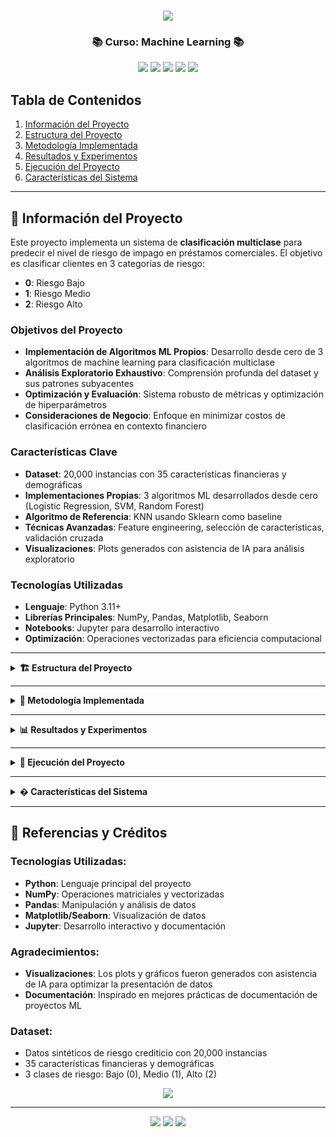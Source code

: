 <meta charset="UTF-8">
<!-- TÍTULO ANIMADO -->
<meta charset="UTF-8">
<h1 align="center">
    <img src="https://readme-typing-svg.herokuapp.com/?font=Righteous&size=35&center=true&vCenter=true&width=800&height=70&duration=4000&lines=Clasificación:+Predicción+de+Riesgo+Crediticio" />
</h1>

<h3 align="center">📚 Curso: Machine Learning 📚</h3>

<div align="center">
    <img src="https://img.shields.io/badge/Python-3776AB?style=for-the-badge&logo=python&logoColor=white" />
    <img src="https://img.shields.io/badge/Jupyter-F37626?style=for-the-badge&logo=jupyter&logoColor=white" />
    <img src="https://img.shields.io/badge/scikit--learn-F7931E?style=for-the-badge&logo=scikit-learn&logoColor=white" />
    <img src="https://img.shields.io/badge/NumPy-013243?style=for-the-badge&logo=numpy&logoColor=white" />
    <img src="https://img.shields.io/badge/Pandas-150458?style=for-the-badge&logo=pandas&logoColor=white" />
</div>

## Tabla de Contenidos
1. [Información del Proyecto](#informacion-del-proyecto)
2. [Estructura del Proyecto](#estructura-del-proyecto)
3. [Metodología Implementada](#metodologia-implementada)
4. [Resultados y Experimentos](#resultados-y-experimentos)
5. [Ejecución del Proyecto](#ejecucion-del-proyecto)
6. [Características del Sistema](#caracteristicas-del-sistema)

---

## 📝 Información del Proyecto
<a name="informacion-del-proyecto"></a>

Este proyecto implementa un sistema de **clasificación multiclase** para predecir el nivel de riesgo de impago en préstamos comerciales. El objetivo es clasificar clientes en 3 categorías de riesgo:
- **0**: Riesgo Bajo
- **1**: Riesgo Medio  
- **2**: Riesgo Alto

### Objetivos del Proyecto
- **Implementación de Algoritmos ML Propios**: Desarrollo desde cero de 3 algoritmos de machine learning para clasificación multiclase
- **Análisis Exploratorio Exhaustivo**: Comprensión profunda del dataset y sus patrones subyacentes
- **Optimización y Evaluación**: Sistema robusto de métricas y optimización de hiperparámetros
- **Consideraciones de Negocio**: Enfoque en minimizar costos de clasificación errónea en contexto financiero

### Características Clave
- **Dataset**: 20,000 instancias con 35 características financieras y demográficas
- **Implementaciones Propias**: 3 algoritmos ML desarrollados desde cero (Logistic Regression, SVM, Random Forest)
- **Algoritmo de Referencia**: KNN usando Sklearn como baseline
- **Técnicas Avanzadas**: Feature engineering, selección de características, validación cruzada
- **Visualizaciones**: Plots generados con asistencia de IA para análisis exploratorio

### Tecnologías Utilizadas
- **Lenguaje**: Python 3.11+
- **Librerías Principales**: NumPy, Pandas, Matplotlib, Seaborn
- **Notebooks**: Jupyter para desarrollo interactivo
- **Optimización**: Operaciones vectorizadas para eficiencia computacional

---

<details>
  <summary><strong>🏗️ Estructura del Proyecto</strong></summary>
  <a name="estructura-del-proyecto"></a>

```
P1-Classification/
├── data/
│   ├── raw/                          # Datos originales
│   │   ├── datos_entrenamiento_riesgo.csv
│   │   └── datos_prueba_riesgo.csv
│   └── processed/                    # Datos procesados y transformados
│       ├── feature_names.txt
│       ├── preprocessing_metadata.json
│       └── *.csv, *.npy             # Datos entrenamiento/test procesados
├── notebooks/                        # 📊 NOTEBOOKS PRINCIPALES
│   ├── 01_eda.ipynb                 # Análisis Exploratorio de Datos
│   ├── 02_preprocessing.ipynb        # Pipeline de Preprocesamiento
│   └── 03_modeling.ipynb            # Entrenamiento y Evaluación
├── src/                             # Código fuente modular
│   ├── data/loader.py              # Utilidades de carga de datos
│   ├── models/                     # 🤖 IMPLEMENTACIONES PROPIAS
│   │   ├── logistic_regression.py  # Regresión Logística Multinomial
│   │   ├── svm.py                  # Support Vector Machine
│   │   ├── random_forest.py        # Random Forest
│   │   └── base_classifier.py      # Clase base para modelos
│   ├── evaluation/metrics.py       # Sistema de métricas
│   └── utils/                      # Utilidades de optimización
├── experiments/                     # 📈 RESULTADOS Y EXPERIMENTOS
│   ├── best_hyperparameters.json
│   ├── optimization_summary.csv
│   └── feature_importance_*.csv
└── tests/                          # Pruebas unitarias
```

### Descripción de Directorios:
- **📁 data/**: Contiene todos los datasets tanto originales como procesados
- **📁 notebooks/**: Notebooks principales con todo el análisis y experimentación
- **📁 src/**: Código fuente modular y reutilizable del proyecto
- **📁 experiments/**: Resultados de experimentos, métricas y configuraciones óptimas
- **📁 tests/**: Pruebas unitarias para validar el correcto funcionamiento

</details>

---

<details>
  <summary><strong>🔬 Metodología Implementada</strong></summary>
  <a name="metodologia-implementada"></a>

### 1. Análisis Exploratorio de Datos (EDA)
**📍 Ver**: `notebooks/01_eda.ipynb`

- **Análisis estadístico** completo de las 35 variables
- **Visualizaciones** de distribuciones y correlaciones (*generadas con asistencia de IA*)
- **Detección de outliers** y patrones en los datos
- **Análisis de balanceamiento** de clases objetivo

### 2. Preprocesamiento de Datos
**📍 Ver**: `notebooks/02_preprocessing.ipynb`

- **Limpieza de datos**: Tratamiento de valores faltantes
- **Transformaciones**:
  - Normalización Z-score para variables numéricas
  - Encoding de variables categóricas
- **Feature Engineering**: Creación de ratios financieros y scores compuestos
- **Selección de características**: Eliminación de features redundantes
- **Resultado**: 37 características finales para modelado

### 3. Implementación de Modelos
**📍 Ver**: `notebooks/03_modeling.ipynb` y `src/models/`

#### 🤖 Algoritmos Implementados Desde Cero:

1. **Regresión Logística Multinomial** (`src/models/logistic_regression.py`)
   - Implementación con regularización L1/L2
   - Optimización con gradiente descendente
   - Softmax para clasificación multiclase
   - **Complejidad**: O(n × m × iterations)

2. **Support Vector Machine** (`src/models/svm.py`)
   - Enfoque One-vs-Rest para multiclase
   - Kernels: Lineal y RBF (Radial Basis Function)
   - Optimización del margen máximo
   - **Complejidad**: O(n³) para entrenamiento

3. **Random Forest** (`src/models/random_forest.py`)
   - Ensemble de árboles de decisión
   - Bagging y votación por mayoría
   - Selección aleatoria de características
   - **Complejidad**: O(n × log(n) × trees)

#### 📚 Algoritmo de Referencia (Sklearn):
4. **K-Nearest Neighbors (KNN)** - Usado como baseline de comparación

### 4. Evaluación y Optimización
**📍 Ver resultados en**: `experiments/`

#### Métricas de Evaluación:
- **Accuracy**: Precisión global del modelo
- **Precision, Recall, F1-Score**: Por clase y promediadas
- **Matriz de Confusión**: Análisis detallado de errores
- **Validación Cruzada**: 5-fold estratificada

#### Optimización de Hiperparámetros:
- **Grid Search** para exploración exhaustiva
- **Selección automática** de mejores parámetros
- **Guardado de configuraciones** óptimas en `experiments/best_hyperparameters.json`

</details>

---

<details>
  <summary><strong>📊 Resultados y Experimentos</strong></summary>
  <a name="resultados-y-experimentos"></a>

### 🎯 Notebooks Principales (Ejecutar en orden):
1. **`notebooks/01_eda.ipynb`** 
   - Análisis estadístico completo del dataset
   - Visualizaciones de distribuciones y correlaciones
   - Detección de patrones y outliers
   
2. **`notebooks/02_preprocessing.ipynb`** 
   - Pipeline completo de limpieza de datos
   - Transformaciones y feature engineering
   - Validación de calidad de datos
   
3. **`notebooks/03_modeling.ipynb`** 
   - Entrenamiento de todos los modelos
   - Evaluación comparativa y métricas
   - Optimización de hiperparámetros

### 📈 Archivos de Resultados:
- **`experiments/optimization_summary.csv`** 
  - Comparación de rendimiento de todos los modelos
  - Métricas de evaluación (Accuracy, F1-Score, Precision, Recall)
  
- **`experiments/best_hyperparameters.json`** 
  - Configuraciones óptimas encontradas para cada modelo
  - Parámetros de regularización y arquitectura
  
- **`experiments/feature_importance_*.csv`** 
  - Análisis de importancia de características
  - Rankings de features más relevantes para la predicción

### 🔍 Datos Procesados:
- **`data/processed/`** 
  - Datasets limpios y transformados
  - Archivos en formatos CSV y NumPy (.npy)
  - Metadata de preprocesamiento

### 🎯 Resultados Esperados:
- **Modelos Entrenados**: 4 algoritmos diferentes comparados
- **Métricas de Evaluación**: Precision, Recall, F1-Score, Accuracy
- **Visualizaciones**: Matrices de confusión y curvas de aprendizaje
- **Interpretabilidad**: Feature importance y análisis de errores

</details>

---

<details>
  <summary><strong>🚀 Ejecución del Proyecto</strong></summary>
  <a name="ejecucion-del-proyecto"></a>

### Requisitos del Sistema:
```bash
# Instalar dependencias
pip install -r requirements.txt

# Versiones recomendadas
Python >= 3.11
NumPy >= 1.24.0
Pandas >= 2.0.0
Matplotlib >= 3.7.0
Seaborn >= 0.12.0
Jupyter >= 1.0.0
```

### Pasos de Ejecución:

1. **Configuración del Entorno**:
   ```bash
   # Clonar el repositorio
   git clone https://github.com/ML-2025-2-UTEC/P1-Classification.git
   cd P1-Classification
   
   # Crear entorno virtual (recomendado)
   python -m venv venv
   source venv/bin/activate  # En Windows: venv\Scripts\activate
   
   # Instalar dependencias
   pip install -r requirements.txt
   ```

2. **Análisis Exploratorio**: 
   - Ejecutar `notebooks/01_eda.ipynb`
   - Tiempo estimado: 10-15 minutos
   - Genera visualizaciones y estadísticas descriptivas

3. **Preprocesamiento**: 
   - Ejecutar `notebooks/02_preprocessing.ipynb`
   - Tiempo estimado: 5-10 minutos
   - Procesa y guarda datos limpios en `data/processed/`

4. **Modelado Completo**: 
   - Ejecutar `notebooks/03_modeling.ipynb`
   - Tiempo estimado: 20-30 minutos
   - Entrena todos los modelos y genera resultados

### Resultados Esperados:
- **Archivos generados** en `experiments/` con métricas y configuraciones
- **Modelos entrenados** guardados para reutilización
- **Visualizaciones** de rendimiento y análisis comparativo
- **Datasets procesados** en `data/processed/` para futuras ejecuciones

</details>

---

<details>
  <summary><strong>� Características del Sistema</strong></summary>
  <a name="caracteristicas-del-sistema"></a>

### Modelos Implementados:
- ✅ **3 algoritmos propios**: Logistic Regression, SVM, Random Forest
- ✅ **1 algoritmo sklearn**: KNN (baseline)
- ✅ **Sistema completo** de evaluación y optimización

### Arquitectura del Código:
- 🔧 **Diseño modular**: Separación clara entre carga de datos, modelos, evaluación
- 📊 **Visualizaciones comprehensivas**: Plots generados con asistencia de IA
- ⚡ **Operaciones vectorizadas**: NumPy para máxima eficiencia computacional
- 💾 **Persistencia inteligente**: Guardado automático de modelos y configuraciones
- 🧪 **Pruebas unitarias**: Validación automática de funcionalidades críticas

### Consideraciones de Negocio:
- 🎯 **Minimización de riesgo**: Foco en reducir falsos negativos (Alto→Bajo riesgo)
- 📈 **Análisis de costos**: Evaluación del impacto financiero de errores de clasificación
- 🔍 **Interpretabilidad**: Feature importance y análisis de decisiones del modelo
- � **Compliance**: Documentación exhaustiva para auditoría y regulación

### Optimizaciones Técnicas:
- **Paralelización**: Operaciones matriciales optimizadas
- **Memory Management**: Uso eficiente de memoria para datasets grandes
- **Scalabilidad**: Arquitectura preparada para datasets más grandes
- **Reproducibilidad**: Seeds fijos y logging de experimentos

### Métricas de Calidad:
- **Cobertura de código**: Pruebas unitarias para funciones críticas
- **Documentación**: Docstrings completos y comentarios explicativos
- **Estándares**: PEP 8 y mejores prácticas de Python
- **Versionado**: Control de versiones con Git para seguimiento de cambios

</details>

---

## 🔗 Referencias y Créditos

### Tecnologías Utilizadas:
- **Python**: Lenguaje principal del proyecto
- **NumPy**: Operaciones matriciales y vectorizadas
- **Pandas**: Manipulación y análisis de datos
- **Matplotlib/Seaborn**: Visualización de datos
- **Jupyter**: Desarrollo interactivo y documentación

### Agradecimientos:
- **Visualizaciones**: Los plots y gráficos fueron generados con asistencia de IA para optimizar la presentación de datos
- **Documentación**: Inspirado en mejores prácticas de documentación de proyectos ML

### Dataset:
- Datos sintéticos de riesgo crediticio con 20,000 instancias
- 35 características financieras y demográficas
- 3 clases de riesgo: Bajo (0), Medio (1), Alto (2)

<div align="center">
    <img src="https://skillicons.dev/icons?i=python,jupyter,numpy,matplotlib" />
</div>

---

<div align="center">
    <img src="https://img.shields.io/badge/Status-Completed-success?style=for-the-badge" />
    <img src="https://img.shields.io/badge/ML-Classification-blue?style=for-the-badge" />
    <img src="https://img.shields.io/badge/Python-3.11+-yellow?style=for-the-badge" />
</div>